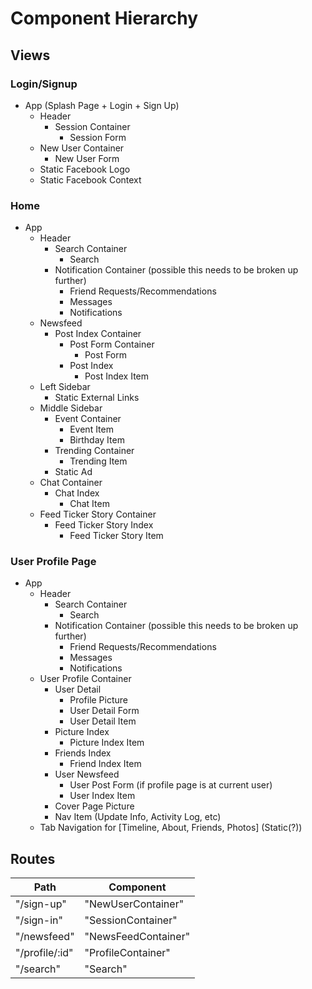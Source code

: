 # Component Hierarchy

## Views

### Login/Signup

* App (Splash Page + Login + Sign Up)
  * Header
    * Session Container
      * Session Form
  * New User Container
    * New User Form
  * Static Facebook Logo
  * Static Facebook Context


### Home

* App
  * Header
    * Search Container
      * Search
    * Notification Container (possible this needs to be broken up further)
      * Friend Requests/Recommendations
      * Messages
      * Notifications
  * Newsfeed
    * Post Index Container
      * Post Form Container
        * Post Form
      * Post Index
        * Post Index Item
  * Left Sidebar
    * Static External Links
  * Middle Sidebar
    * Event Container
      * Event Item
      * Birthday Item
    * Trending Container
      * Trending Item
    * Static Ad
  * Chat Container
    * Chat Index
      * Chat Item
  * Feed Ticker Story Container
    * Feed Ticker Story Index
      * Feed Ticker Story Item

### User Profile Page

* App
  * Header
    * Search Container
      * Search
    * Notification Container (possible this needs to be broken up further)
      * Friend Requests/Recommendations
      * Messages
      * Notifications
  * User Profile Container
    * User Detail
      * Profile Picture
      * User Detail Form
      * User Detail Item
    * Picture Index
      * Picture Index Item
    * Friends Index
      * Friend Index Item
    * User Newsfeed
      * User Post Form (if profile page is at current user)
      * User Index Item
    * Cover Page Picture
    * Nav Item (Update Info, Activity Log, etc)
  * Tab Navigation for [Timeline, About, Friends, Photos] (Static(?))



## Routes

|Path                  | Component           |
|----------------------|---------------------|
| "/sign-up"           | "NewUserContainer"  |
| "/sign-in"           | "SessionContainer"  |
| "/newsfeed"          | "NewsFeedContainer" |
| "/profile/:id"       | "ProfileContainer"  |
| "/search"            | "Search"            |
